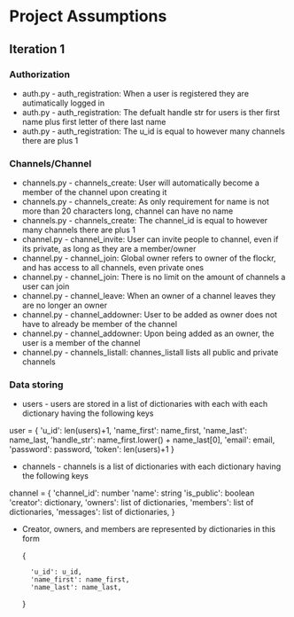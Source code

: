 # Project Assumptions

## Iteration 1

### Authorization

* auth.py - auth_registration: When a user is registered they are autimatically logged in
* auth.py - auth_registration: The defualt handle str for users is ther first name plus first letter of there last name
* auth.py - auth_registration: The u_id is equal to however many channels there are plus 1

### Channels/Channel

* channels.py - channels_create: User will automatically become a member of the channel upon creating it
* channels.py - channels_create: As only requirement for name is not more than 20 characters long, channel can have no name
*  channels.py - channels_create: The channel_id is equal to however many channels there are plus 1
* channel.py - channel_invite: User can invite people to channel, even if its private, as long as they are a member/owner
* channel.py - channel_join: Global owner refers to owner of the flockr, and has access to all channels, even private ones
* channel.py - channel_join: There is no limit on the amount of channels a user can join
* channel.py - channel_leave: When an owner of a channel leaves they are no longer an owner
* channel.py - channel_addowner: User to be added as owner does not have to already be member of the channel
* channel.py - channel_addowner: Upon being added as an owner, the user is a member of the channel
* channel.py - channels_listall: channes_listall lists all public and private channels

### Data storing

* users - users are stored in a list of dictionaries with each  with each dictionary having the following keys


user = {
            'u_id': len(users)+1,
            'name_first': name_first,
            'name_last': name_last,
            'handle_str': name_first.lower() + name_last[0],
            'email': email,
            'password': password,
            'token': len(users)+1
        }


* channels - channels is a list of dictionaries with each dictionary having the following keys

 
 channel = {
              'channel_id': number
              'name': string
              'is_public': boolean
              'creator': dictionary,
              'owners': list of dictionaries,
              'members': list of dictionaries,
              'messages': list of dictionaries,
           }
           

* Creator, owners, and members are represented by dictionaries in this form

    
     { 
     
        'u_id': u_id,
        'name_first': name_first,
        'name_last': name_last,
                                    
     }



